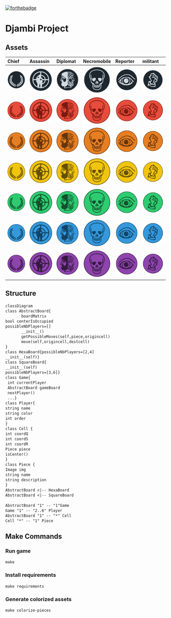 [![forthebadge](https://forthebadge.com/images/badges/made-with-python.svg)](https://forthebadge.com)
# Djambi Project

## Assets

| Chief                                     | Assassin | Diplomat | Necromobile| Reporter                                     | militant | 
|:------------------------------------------|:---------|:---------|:------------|:---------|:---------------------------------------------|
| <img src="./assets/pieces/black/chief.svg"> | <img src="./assets/pieces/black/assassin.svg">|<img src="./assets/pieces/black/diplomat.svg">| <img src="./assets/pieces/black/necromobile.svg">| <img src="./assets/pieces/black/reporter.svg">|  <img src="./assets/pieces/black/militant.svg">         | 
| <img src="./assets/pieces/red/chief.svg"> | <img src="./assets/pieces/red/assassin.svg">|<img src="./assets/pieces/red/diplomat.svg">| <img src="./assets/pieces/red/necromobile.svg">| <img src="./assets/pieces/red/reporter.svg">|  <img src="./assets/pieces/red/militant.svg">         | 
| <img src="./assets/pieces/orange/chief.svg"> | <img src="./assets/pieces/orange/assassin.svg">|<img src="./assets/pieces/orange/diplomat.svg">| <img src="./assets/pieces/orange/necromobile.svg">| <img src="./assets/pieces/orange/reporter.svg">|  <img src="./assets/pieces/orange/militant.svg">         | 
| <img src="./assets/pieces/yellow/chief.svg"> | <img src="./assets/pieces/yellow/assassin.svg">|<img src="./assets/pieces/yellow/diplomat.svg">| <img src="./assets/pieces/yellow/necromobile.svg">| <img src="./assets/pieces/yellow/reporter.svg">|  <img src="./assets/pieces/yellow/militant.svg">         | 
| <img src="./assets/pieces/green/chief.svg"> | <img src="./assets/pieces/green/assassin.svg">|<img src="./assets/pieces/green/diplomat.svg">| <img src="./assets/pieces/green/necromobile.svg">| <img src="./assets/pieces/green/reporter.svg">|  <img src="./assets/pieces/green/militant.svg">         | 
| <img src="./assets/pieces/blue/chief.svg"> | <img src="./assets/pieces/blue/assassin.svg">|<img src="./assets/pieces/blue/diplomat.svg">| <img src="./assets/pieces/blue/necromobile.svg">| <img src="./assets/pieces/blue/reporter.svg">|  <img src="./assets/pieces/blue/militant.svg">         | 
| <img src="./assets/pieces/purple/chief.svg"> | <img src="./assets/pieces/purple/assassin.svg">|<img src="./assets/pieces/purple/diplomat.svg">| <img src="./assets/pieces/purple/necromobile.svg">| <img src="./assets/pieces/purple/reporter.svg">|  <img src="./assets/pieces/purple/militant.svg">         | 

## Structure

```mermaid
classDiagram
class AbstractBoard{
       boardMatrix 
bool centerIsOccupied
possibleNbPlayers=[]
       __init__()
       getPossibleMoves(self,piece,origincell)
       move(self,origincell,destcell)
}
class HexaBoard{possibleNbPlayers=[2,4]
__init__(self)}
class SquareBoard{
__init__(self)
possibleNbPlayers=[3,6]}
class Game{
 int currentPlayer 
 AbstractBoard gameBoard 
 nextPlayer()
 ...}
class Player{
string name
string color
int order
}
class Cell {
int coordQ
int coordS
int coordR
Piece piece
isCenter()
}
class Piece {
Image img
string name
string description
}
AbstractBoard <|-- HexaBoard
AbstractBoard <|-- SquareBoard

AbstractBoard "1" -- "1"Game
Game "1" -- "2..6" Player
AbstractBoard "1" -- "*" Cell
Cell "*" -- "1" Piece
```

## Make Commands

### Run game

```shell
make
```

### Install requirements 

```shell
make requirements
```

### Generate colorized assets 

```shell
make colorize-pieces 
```

